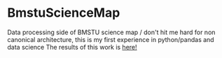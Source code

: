 # BmstuScienceMap
Data processing side of BMSTU science map / don't hit me hard for non canonical architecture, this is my first experience in python/pandas and data science
The results of this work is [here!](https://drmatters.github.io/network/q1_articles_only/BMSTU%20_%20Scopus%20Science%20Map.html)
